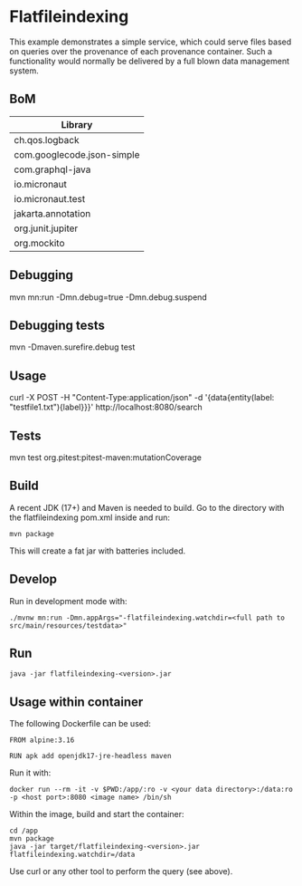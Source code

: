 # Flatfileindexing

This example demonstrates a simple service, which could serve files based on queries over the provenance of each provenance container. Such a functionality would normally be delivered by a full blown data management system.

## BoM

|Library|
|---|
|ch.qos.logback|
|com.googlecode.json-simple|
|com.graphql-java|
|io.micronaut|
|io.micronaut.test|
|jakarta.annotation|
|org.junit.jupiter|
|org.mockito|

## Debugging

mvn mn:run -Dmn.debug=true -Dmn.debug.suspend

## Debugging tests

mvn -Dmaven.surefire.debug test

## Usage

curl -X POST -H "Content-Type:application/json" -d '{data{entity(label: "testfile1.txt"){label}}}' http://localhost:8080/search

## Tests

mvn test org.pitest:pitest-maven:mutationCoverage

## Build

A recent JDK (17+) and Maven is needed to build. Go to the directory with the flatfileindexing pom.xml inside and run:

```
mvn package
```

This will create a fat jar with batteries included.

## Develop

Run in development mode with:

```
./mvnw mn:run -Dmn.appArgs="-flatfileindexing.watchdir=<full path to src/main/resources/testdata>"
```

## Run

```
java -jar flatfileindexing-<version>.jar
```

## Usage within container

The following Dockerfile can be used:

```
FROM alpine:3.16

RUN apk add openjdk17-jre-headless maven
```

Run it with:

```
docker run --rm -it -v $PWD:/app/:ro -v <your data directory>:/data:ro -p <host port>:8080 <image name> /bin/sh
```

Within the image, build and start the container:

```
cd /app
mvn package
java -jar target/flatfileindexing-<version>.jar flatfileindexing.watchdir=/data
```

Use curl or any other tool to perform the query (see above).
